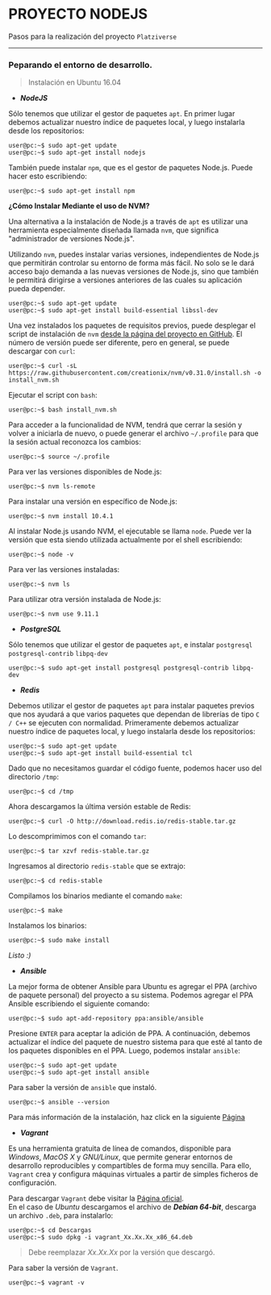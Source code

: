 # PROYECTO NODEJS
Pasos para la realización del proyecto `Platziverse`
___
### Peparando el entorno de desarrollo.

> Instalación en Ubuntu 16.04

- ***NodeJS***

Sólo tenemos que utilizar el gestor de paquetes `apt`. En primer lugar debemos actualizar nuestro índice de paquetes local, y luego instalarla desde los repositorios:

```shell
user@pc:~$ sudo apt-get update
user@pc:~$ sudo apt-get install nodejs
```

También puede instalar `npm`, que es el gestor de paquetes Node.js. Puede hacer esto escribiendo:

```shell
user@pc:~$ sudo apt-get install npm
```

**¿Cómo Instalar Mediante el uso de NVM?**

Una alternativa a la instalación de Node.js a través de `apt` es utilizar una herramienta especialmente diseñada llamada `nvm`, que significa "administrador de versiones Node.js".

Utilizando `nvm`, puedes instalar varias versiones, independientes de Node.js que permitirán controlar su entorno de forma más fácil. No solo se le dará acceso bajo demanda a las nuevas versiones de Node.js, sino que también le permitirá dirigirse a versiones anteriores de las cuales su aplicación pueda depender.

```shell
user@pc:~$ sudo apt-get update
user@pc:~$ sudo apt-get install build-essential libssl-dev
```

Una vez instalados los paquetes de requisitos previos, puede desplegar el script de instalación de `nvm` [desde la página del proyecto en GitHub](https://github.com/creationix/nvm). El número de versión puede ser diferente, pero en general, se puede descargar con `curl`:

```shell
user@pc:~$ curl -sL https://raw.githubusercontent.com/creationix/nvm/v0.31.0/install.sh -o install_nvm.sh
```

Ejecutar el script con `bash`:

```shell
user@pc:~$ bash install_nvm.sh
```

Para acceder a la funcionalidad de NVM, tendrá que cerrar la sesión y volver a iniciarla de nuevo, o puede generar el archivo `~/.profile` para que la sesión actual reconozca los cambios:

```shell
user@pc:~$ source ~/.profile
```

Para ver las versiones disponibles de Node.js:

```shell
user@pc:~$ nvm ls-remote
```

Para instalar una versión en específico de Node.js:

```shell
user@pc:~$ nvm install 10.4.1
```

Al instalar Node.js usando NVM, el ejecutable se llama `node`. Puede ver la versión que esta siendo utilizada actualmente por el shell escribiendo:

```shell
user@pc:~$ node -v
```

Para ver las versiones instaladas:

```shell
user@pc:~$ nvm ls
```

Para utilizar otra versión instalada de Node.js:

```shell
user@pc:~$ nvm use 9.11.1
```

- ***PostgreSQL***

Sólo tenemos que utilizar el gestor de paquetes `apt`, e instalar `postgresql` `postgresql-contrib` `libpq-dev`

```shell
user@pc:~$ sudo apt-get install postgresql postgresql-contrib libpq-dev
```

- ***Redis***

Debemos utilizar el gestor de paquetes `apt` para instalar paquetes previos que nos ayudará a que varios paquetes que dependan de librerías de tipo `C / C++` se ejecuten con normalidad. Primeramente debemos actualizar nuestro índice de paquetes local, y luego instalarla desde los repositorios:

```shell
user@pc:~$ sudo apt-get update
user@pc:~$ sudo apt-get install build-essential tcl
```

Dado que no necesitamos guardar el código fuente, podemos hacer uso del directorio `/tmp`:

```shell
user@pc:~$ cd /tmp
```

Ahora descargamos la última versión estable de Redis:

```shell
user@pc:~$ curl -O http://download.redis.io/redis-stable.tar.gz
```

Lo descomprimimos con el comando `tar`:

```shell
user@pc:~$ tar xzvf redis-stable.tar.gz
```

Ingresamos al directorio `redis-stable` que se extrajo:

```shell
user@pc:~$ cd redis-stable
```

Compilamos los binarios mediante el comando `make`:

```shell
user@pc:~$ make
```

Instalamos los binarios:

```shell
user@pc:~$ sudo make install
```

*Listo :)*

- ***Ansible***

La mejor forma de obtener Ansible para Ubuntu es agregar el PPA (archivo de paquete personal) del proyecto a su sistema. Podemos agregar el PPA Ansible escribiendo el siguiente comando:

```shell
user@pc:~$ sudo apt-add-repository ppa:ansible/ansible
```

Presione `ENTER` para aceptar la adición de PPA. A continuación, debemos actualizar el índice del paquete de nuestro sistema para que esté al tanto de los paquetes disponibles en el PPA. Luego, podemos instalar `ansible`:

```shell
user@pc:~$ sudo apt-get update
user@pc:~$ sudo apt-get install ansible
```

Para saber la versión de `ansible` que instaló.

```shell
user@pc:~$ ansible --version
```

Para más información de la instalación, haz click en la siguiente [Página](https://www.digitalocean.com/community/tutorials/how-to-install-and-configure-ansible-on-ubuntu-16-04)

- ***Vagrant***

Es una herramienta gratuita de línea de comandos, disponible para *Windows*, *MacOS X* y *GNU/Linux*, que permite generar entornos de desarrollo reproducibles y compartibles de forma muy sencilla. Para ello, `Vagrant` crea y configura máquinas virtuales a partir de simples ficheros de configuración.

Para descargar `Vagrant` debe visitar la [Página oficial](https://www.vagrantup.com/downloads.html).  
En el caso de *Ubuntu* descargamos el archivo de ***Debian 64-bit***, descarga un archivo `.deb`, para instalarlo:

```shell
user@pc:~$ cd Descargas
user@pc:~$ sudo dpkg -i vagrant_Xx.Xx.Xx_x86_64.deb
```

> Debe reemplazar _Xx.Xx.Xx_ por la versión que descargó.

Para saber la versión de `Vagrant`.

```shell
user@pc:~$ vagrant -v
```
